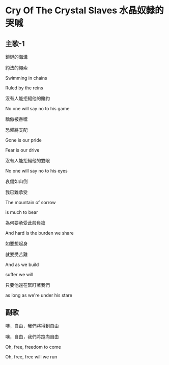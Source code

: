 # Cry Of The Crystal Slaves 水晶奴隸的哭喊

## 主歌-1

鎖鏈的海溝

約法的繩索

Swimming in chains

Ruled by the reins



沒有人能拒絕他的賭約

No one will say no to his game



驕傲被吞噬

恐懼將支配

Gone is our pride

Fear is our drive



沒有人能拒絕他的雙眼

No one will say no to his eyes



哀傷如山倒

我已難承受

The mountain of sorrow

is much to bear



為何要承受此般負擔

And hard is the burden we share



如要想起身

就要受苦難

And as we build

suffer we will



只要他還在緊盯著我們

as long as we're under his stare

## 副歌

噢，自由，我們將得到自由

噢，自由，我們將跑向自由

Oh, free, freedom to come

Oh, free, free will we run

